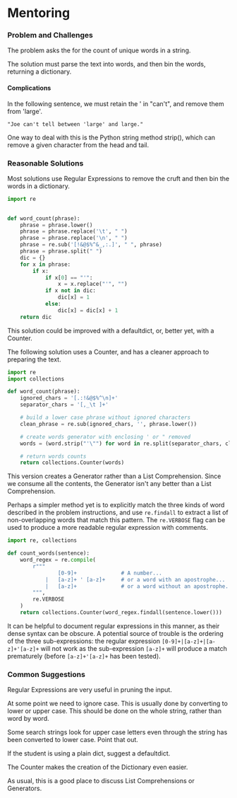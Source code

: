 # Mentoring

### Problem and Challenges

The problem asks the for the count of
unique words in a string.

The solution must parse the text into words,
and then bin the words, returning a dictionary.

#### Complications

In the following sentence, we
must retain the \' in "can't", and remove them from 
'large'.

    "Joe can't tell between 'large' and large."

One way to deal with this is the Python string method strip(),
which can remove a given character from the head and tail.

### Reasonable Solutions

Most solutions use Regular Expressions to 
remove the cruft and then bin the words in 
a dictionary.

```python
import re
  

def word_count(phrase):
    phrase = phrase.lower()
    phrase = phrase.replace('\t', " ")
    phrase = phrase.replace('\n', " ")
    phrase = re.sub('[!&@$%^&_,:.]', " ", phrase)
    phrase = phrase.split(" ")
    dic = {}
    for x in phrase:
        if x:
            if x[0] == "'":
                x = x.replace("'", "")
            if x not in dic:
                dic[x] = 1
            else:
                dic[x] = dic[x] + 1
    return dic
```

This solution could be improved with a defaultdict,
or, better yet, with a Counter.

The following solution uses a Counter, and has 
a cleaner approach to preparing the text.

```python
import re
import collections

def word_count(phrase):
    ignored_chars = '[.:!&@$%^\n]+'
    separator_chars = '[,_\t ]+'

    # build a lower case phrase without ignored characters
    clean_phrase = re.sub(ignored_chars, '', phrase.lower())

    # create words generator with enclosing ' or " removed
    words = (word.strip("'\"") for word in re.split(separator_chars, clean_phrase) if word)

    # return words counts
    return collections.Counter(words)
```

This version creates a Generator rather than
a List Comprehension.
Since we consume all the contents, the
Generator isn't any better than a List Comprehension.

Perhaps a simpler method yet is to explicitly match the three kinds of word described in the problem instructions, and use `re.findall` to extract a list of non-overlapping words that match this pattern. The `re.VERBOSE` flag can be used to produce a more readable regular expression with comments.

```python
import re, collections

def count_words(sentence):
    word_regex = re.compile(
        r"""
                [0-9]+              # A number...
            |   [a-z]+ ' [a-z]+     # or a word with an apostrophe...
            |   [a-z]+              # or a word without an apostrophe.
        """,
        re.VERBOSE
    )
    return collections.Counter(word_regex.findall(sentence.lower()))
```

It can be helpful to document regular expressions in this manner, as their dense syntax can be obscure. A potential source of trouble is the ordering of the three sub-expressions: the regular expression `[0-9]+|[a-z]+|[a-z]+'[a-z]+` will not work as the sub-expression `[a-z]+` will produce a match prematurely (before `[a-z]+'[a-z]+` has been tested).

### Common Suggestions

Regular Expressions are very useful in pruning the 
input.

At some point we need to ignore case.
This is usually done by converting to lower or 
upper case.
This should be done on the whole string, rather
than word by word.

Some search strings look for upper case letters
even through the string has been converted to lower case. Point that out.

If the student is using a plain dict, suggest a defaultdict.

The Counter makes the creation of the Dictionary
even easier.

As usual, this is a good place to discuss List Comprehensions or Generators.
